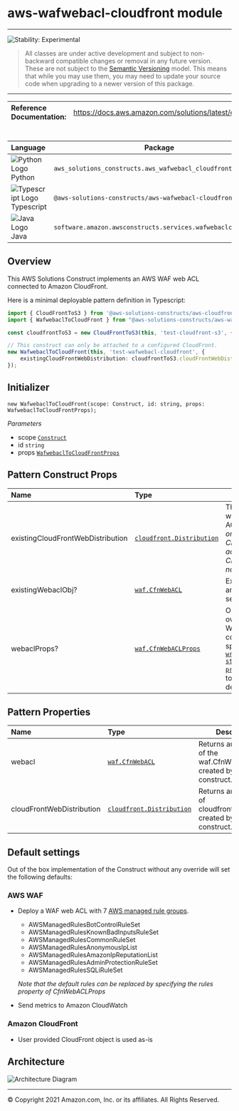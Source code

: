 # aws-wafwebacl-cloudfront module
<!--BEGIN STABILITY BANNER-->

---

![Stability: Experimental](https://img.shields.io/badge/stability-Experimental-important.svg?style=for-the-badge)

> All classes are under active development and subject to non-backward compatible changes or removal in any
> future version. These are not subject to the [Semantic Versioning](https://semver.org/) model.
> This means that while you may use them, you may need to update your source code when upgrading to a newer version of this package.

---
<!--END STABILITY BANNER-->

| **Reference Documentation**:| <span style="font-weight: normal">https://docs.aws.amazon.com/solutions/latest/constructs/</span>|
|:-------------|:-------------|
<div style="height:8px"></div>


| **Language**     | **Package**        |
|:-------------|-----------------|
|![Python Logo](https://docs.aws.amazon.com/cdk/api/latest/img/python32.png) Python|`aws_solutions_constructs.aws_wafwebacl_cloudfront`|
|![Typescript Logo](https://docs.aws.amazon.com/cdk/api/latest/img/typescript32.png) Typescript|`@aws-solutions-constructs/aws-wafwebacl-cloudfront`|
|![Java Logo](https://docs.aws.amazon.com/cdk/api/latest/img/java32.png) Java|`software.amazon.awsconstructs.services.wafwebaclcloudfront`|

## Overview
This AWS Solutions Construct implements an AWS WAF web ACL connected to Amazon CloudFront.

Here is a minimal deployable pattern definition in Typescript:

``` typescript
import { CloudFrontToS3 } from '@aws-solutions-constructs/aws-cloudfront-s3';
import { WafwebaclToCloudFront } from "@aws-solutions-constructs/aws-wafwebacl-cloudfront";

const cloudfrontToS3 = new CloudFrontToS3(this, 'test-cloudfront-s3', {});

// This construct can only be attached to a configured CloudFront.
new WafwebaclToCloudFront(this, 'test-wafwebacl-cloudfront', {
    existingCloudFrontWebDistribution: cloudfrontToS3.cloudFrontWebDistribution
});
```

## Initializer

``` text
new WafwebaclToCloudFront(scope: Construct, id: string, props: WafwebaclToCloudFrontProps);
```

_Parameters_

* scope [`Construct`](https://docs.aws.amazon.com/cdk/api/latest/docs/@aws-cdk_core.Construct.html)
* id `string`
* props [`WafwebaclToCloudFrontProps`](#pattern-construct-props)

## Pattern Construct Props

| **Name**     | **Type**        | **Description** |
|:-------------|:----------------|-----------------|
|existingCloudFrontWebDistribution|[`cloudfront.Distribution`](https://docs.aws.amazon.com/cdk/api/latest/docs/@aws-cdk_aws-cloudfront.Distribution.html)|The existing CloudFront instance that will be protected with the WAF web ACL. *Note that a WAF web ACL can only be added to a configured CloudFront, so this construct only accepts an existing CloudFrontWebDistribution and does not accept cloudfrontProps.*|
|existingWebaclObj?|[`waf.CfnWebACL`](https://docs.aws.amazon.com/cdk/api/latest/docs/@aws-cdk_aws-wafv2.CfnWebACL.html)|Existing instance of a WAF web ACL, an error will occur if this and props is set.|
|webaclProps?|[`waf.CfnWebACLProps`](https://docs.aws.amazon.com/cdk/api/latest/docs/@aws-cdk_aws-wafv2.CfnWebACLProps.html)|Optional user-provided props to override the default props for the AWS WAF web ACL. To use a different collection of managed rule sets, specify a new rules property. Use our [`wrapManagedRuleSet(managedGroupName: string, vendorName: string, priority: number)`](../core/lib/waf-defaults.ts) function from core to create an array entry from each desired managed rule set.|

## Pattern Properties

| **Name**     | **Type**        | **Description** |
|:-------------|:----------------|-----------------|
|webacl|[`waf.CfnWebACL`](https://docs.aws.amazon.com/cdk/api/latest/docs/@aws-cdk_aws-wafv2.CfnWebACL.html)|Returns an instance of the waf.CfnWebACL created by the construct.|
|cloudFrontWebDistribution|[`cloudfront.Distribution`](https://docs.aws.amazon.com/cdk/api/latest/docs/@aws-cdk_aws-cloudfront.Distribution.html)|Returns an instance of cloudfront.Distribution created by the construct.|

## Default settings

Out of the box implementation of the Construct without any override will set the following defaults:

### AWS WAF
* Deploy a WAF web ACL with 7 [AWS managed rule groups](https://docs.aws.amazon.com/waf/latest/developerguide/aws-managed-rule-groups-list.html).
    * AWSManagedRulesBotControlRuleSet
    * AWSManagedRulesKnownBadInputsRuleSet
    * AWSManagedRulesCommonRuleSet
    * AWSManagedRulesAnonymousIpList
    * AWSManagedRulesAmazonIpReputationList
    * AWSManagedRulesAdminProtectionRuleSet
    * AWSManagedRulesSQLiRuleSet

    *Note that the default rules can be replaced by specifying the rules property of CfnWebACLProps*
* Send metrics to Amazon CloudWatch

### Amazon CloudFront
* User provided CloudFront object is used as-is

## Architecture
![Architecture Diagram](architecture.png)

***
&copy; Copyright 2021 Amazon.com, Inc. or its affiliates. All Rights Reserved.

